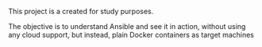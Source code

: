 
This project is a created for study purposes.

The objective is to understand Ansible and see it in action, without using any cloud support, but instead, plain Docker containers as target machines
